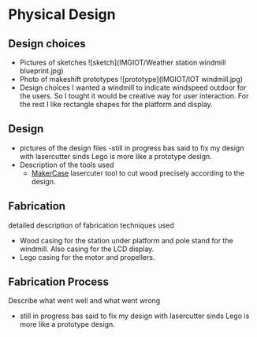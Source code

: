 # Physical Design

## Design choices

- Pictures of sketches
![sketch](IMGIOT/Weather station windmill blueprint.jpg)
- Photo of makeshift prototypes
![prototype](IMGIOT/IOT windmill.jpg)
- Design choices
I wanted a windmill to indicate windspeed outdoor for the users. So I tought it would be creative way for user interaction.
For the rest I like rectangle shapes for the platform and display.
 
## Design

- pictures of the design files
  -still in progress bas said to fix my design with lasercutter sinds Lego is more like a prototype design.
- Description of the tools used
  - [MakerCase](https://en.makercase.com/#/)
  lasercuter tool to cut wood precisely according to the design.

## Fabrication

detailed description of fabrication techniques used
- Wood casing for the station under platform and pole stand for the windmill. Also casing for the LCD display.
- Lego casing for the motor and propellers.

## Fabrication Process

Describe what went well and what went wrong

- still in progress bas said to fix my design with lasercutter sinds Lego is more like a prototype design.